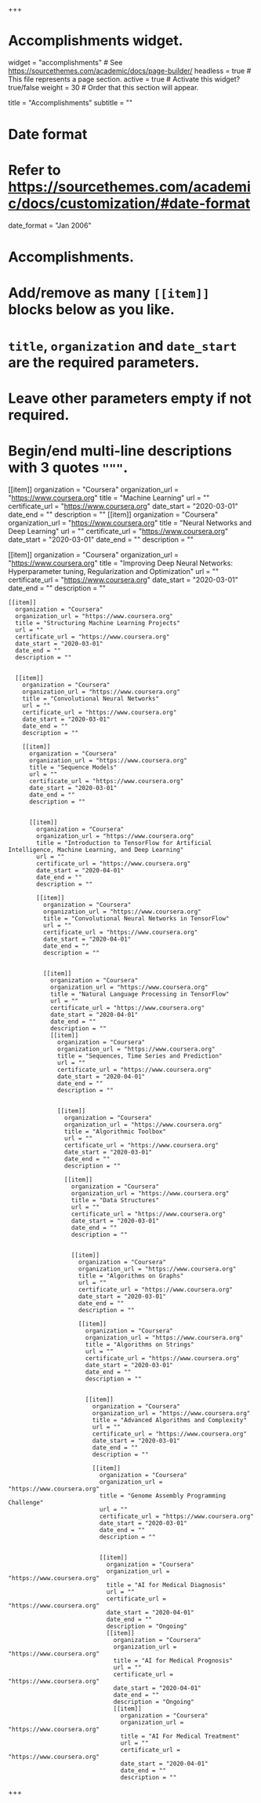 +++
# Accomplishments widget.
widget = "accomplishments"  # See https://sourcethemes.com/academic/docs/page-builder/
headless = true  # This file represents a page section.
active = true  # Activate this widget? true/false
weight = 30  # Order that this section will appear.

title = "Accomplish&shy;ments"
subtitle = ""

# Date format
#   Refer to https://sourcethemes.com/academic/docs/customization/#date-format
date_format = "Jan 2006"

# Accomplishments.
#   Add/remove as many `[[item]]` blocks below as you like.
#   `title`, `organization` and `date_start` are the required parameters.
#   Leave other parameters empty if not required.
#   Begin/end multi-line descriptions with 3 quotes `"""`.

[[item]]
  organization = "Coursera"
  organization_url = "https://www.coursera.org"
  title = "Machine Learning"
  url = ""
  certificate_url = "https://www.coursera.org"
  date_start = "2020-03-01"
  date_end = ""
  description = ""
[[item]]
  organization = "Coursera"
  organization_url = "https://www.coursera.org"
  title = "Neural Networks and Deep Learning"
  url = ""
  certificate_url = "https://www.coursera.org"
  date_start = "2020-03-01"
  date_end = ""
  description = ""


  [[item]]
    organization = "Coursera"
    organization_url = "https://www.coursera.org"
    title = "Improving Deep Neural Networks: Hyperparameter tuning, Regularization and Optimization"
    url = ""
    certificate_url = "https://www.coursera.org"
    date_start = "2020-03-01"
    date_end = ""
    description = ""

    [[item]]
      organization = "Coursera"
      organization_url = "https://www.coursera.org"
      title = "Structuring Machine Learning Projects"
      url = ""
      certificate_url = "https://www.coursera.org"
      date_start = "2020-03-01"
      date_end = ""
      description = ""


      [[item]]
        organization = "Coursera"
        organization_url = "https://www.coursera.org"
        title = "Convolutional Neural Networks"
        url = ""
        certificate_url = "https://www.coursera.org"
        date_start = "2020-03-01"
        date_end = ""
        description = ""

        [[item]]
          organization = "Coursera"
          organization_url = "https://www.coursera.org"
          title = "Sequence Models"
          url = ""
          certificate_url = "https://www.coursera.org"
          date_start = "2020-03-01"
          date_end = ""
          description = ""


          [[item]]
            organization = "Coursera"
            organization_url = "https://www.coursera.org"
            title = "Introduction to TensorFlow for Artificial Intelligence, Machine Learning, and Deep Learning"
            url = ""
            certificate_url = "https://www.coursera.org"
            date_start = "2020-04-01"
            date_end = ""
            description = ""

            [[item]]
              organization = "Coursera"
              organization_url = "https://www.coursera.org"
              title = "Convolutional Neural Networks in TensorFlow"
              url = ""
              certificate_url = "https://www.coursera.org"
              date_start = "2020-04-01"
              date_end = ""
              description = ""


              [[item]]
                organization = "Coursera"
                organization_url = "https://www.coursera.org"
                title = "Natural Language Processing in TensorFlow"
                url = ""
                certificate_url = "https://www.coursera.org"
                date_start = "2020-04-01"
                date_end = ""
                description = ""
                [[item]]
                  organization = "Coursera"
                  organization_url = "https://www.coursera.org"
                  title = "Sequences, Time Series and Prediction"
                  url = ""
                  certificate_url = "https://www.coursera.org"
                  date_start = "2020-04-01"
                  date_end = ""
                  description = ""


                  [[item]]
                    organization = "Coursera"
                    organization_url = "https://www.coursera.org"
                    title = "Algorithmic Toolbox"
                    url = ""
                    certificate_url = "https://www.coursera.org"
                    date_start = "2020-03-01"
                    date_end = ""
                    description = ""

                    [[item]]
                      organization = "Coursera"
                      organization_url = "https://www.coursera.org"
                      title = "Data Structures"
                      url = ""
                      certificate_url = "https://www.coursera.org"
                      date_start = "2020-03-01"
                      date_end = ""
                      description = ""


                      [[item]]
                        organization = "Coursera"
                        organization_url = "https://www.coursera.org"
                        title = "Algorithms on Graphs"
                        url = ""
                        certificate_url = "https://www.coursera.org"
                        date_start = "2020-03-01"
                        date_end = ""
                        description = ""

                        [[item]]
                          organization = "Coursera"
                          organization_url = "https://www.coursera.org"
                          title = "Algorithms on Strings"
                          url = ""
                          certificate_url = "https://www.coursera.org"
                          date_start = "2020-03-01"
                          date_end = ""
                          description = ""


                          [[item]]
                            organization = "Coursera"
                            organization_url = "https://www.coursera.org"
                            title = "Advanced Algorithms and Complexity"
                            url = ""
                            certificate_url = "https://www.coursera.org"
                            date_start = "2020-03-01"
                            date_end = ""
                            description = ""

                            [[item]]
                              organization = "Coursera"
                              organization_url = "https://www.coursera.org"
                              title = "Genome Assembly Programming Challenge"
                              url = ""
                              certificate_url = "https://www.coursera.org"
                              date_start = "2020-03-01"
                              date_end = ""
                              description = ""


                              [[item]]
                                organization = "Coursera"
                                organization_url = "https://www.coursera.org"
                                title = "AI for Medical Diagnosis"
                                url = ""
                                certificate_url = "https://www.coursera.org"
                                date_start = "2020-04-01"
                                date_end = ""
                                description = "Ongoing"
                                [[item]]
                                  organization = "Coursera"
                                  organization_url = "https://www.coursera.org"
                                  title = "AI for Medical Prognosis"
                                  url = ""
                                  certificate_url = "https://www.coursera.org"
                                  date_start = "2020-04-01"
                                  date_end = ""
                                  description = "Ongoing"
                                  [[item]]
                                    organization = "Coursera"
                                    organization_url = "https://www.coursera.org"
                                    title = "AI For Medical Treatment"
                                    url = ""
                                    certificate_url = "https://www.coursera.org"
                                    date_start = "2020-04-01"
                                    date_end = ""
                                    description = ""

+++
